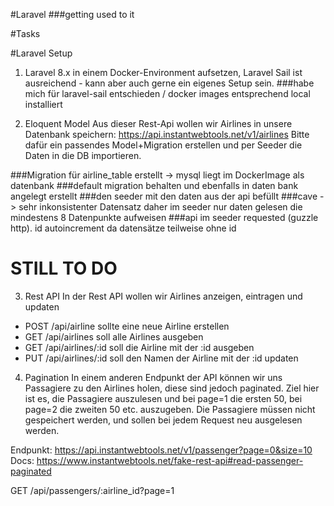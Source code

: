 
#Laravel 
###getting used to it


#Tasks

#Laravel Setup
1.   Laravel 8.x in einem Docker-Environment aufsetzen, Laravel Sail ist ausreichend - kann aber auch gerne ein eigenes Setup sein.
###habe mich für laravel-sail entschieden / docker images entsprechend local installiert


2. Eloquent Model
   Aus dieser Rest-Api wollen wir Airlines in unsere Datenbank speichern: https://api.instantwebtools.net/v1/airlines
   Bitte dafür ein passendes Model+Migration erstellen und per Seeder die Daten in die DB importieren.

###Migration für airline_table erstellt -> mysql liegt im DockerImage als datenbank
###default migration behalten und ebenfalls in daten bank angelegt erstellt
###den seeder mit den daten aus der api befüllt
###cave -> sehr inkonsistenter Datensatz daher im seeder nur daten gelesen die mindestens 8 Datenpunkte aufweisen
###api im seeder requested (guzzle http). id autoincrement da datensätze teilweise ohne id 



# STILL TO DO
3. Rest API
   In der Rest API wollen wir Airlines anzeigen, eintragen und updaten

- POST /api/airline sollte eine neue Airline erstellen
- GET /api/airlines soll alle Airlines ausgeben
- GET /api/airlines/:id soll die Airline mit der :id ausgeben
- PUT /api/airlines/:id soll den Namen der Airline mit der :id updaten

4. Pagination
   In einem anderen Endpunkt der API können wir uns Passagiere zu den Airlines holen, diese sind jedoch paginated.
   Ziel hier ist es, die Passagiere auszulesen und bei page=1 die ersten 50, bei page=2 die zweiten 50 etc. auszugeben. Die Passagiere müssen nicht gespeichert werden, und sollen bei jedem Request neu ausgelesen werden.

Endpunkt: https://api.instantwebtools.net/v1/passenger?page=0&size=10
Docs: https://www.instantwebtools.net/fake-rest-api#read-passenger-paginated

GET /api/passengers/:airline_id?page=1
